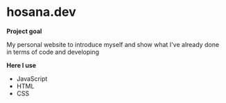 # hosana.dev

**Project goal**

My personal website to introduce myself and show what I've already done in terms of code and developing 

**Here I use**

- JavaScript
- HTML 
- CSS 

